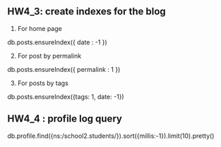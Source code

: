 ## HW4_3: create indexes for the blog

1. For home page

db.posts.ensureIndex({ date : -1 })

2. For post by permalink

db.posts.ensureIndex({ permalink : 1 })

3. For posts by tags

db.posts.ensureIndex({tags: 1, date: -1})

## HW4_4 : profile log query

db.profile.find({ns:/school2.students/}).sort({millis:-1}).limit(10).pretty()
